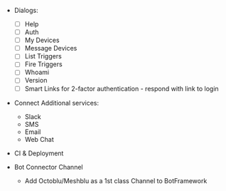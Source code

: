 - Dialogs:
  - [ ] Help
  - [ ] Auth
  - [ ] My Devices
  - [ ] Message Devices
  - [ ] List Triggers
  - [ ] Fire Triggers
  - [ ] Whoami
  - [ ] Version
  - [ ] Smart Links for 2-factor authentication - respond with link to login  

- Connect Additional services:
  - Slack
  - SMS
  - Email  
  - Web Chat

- CI & Deployment

- Bot Connector Channel
  - Add Octoblu/Meshblu as a 1st class Channel to BotFramework
